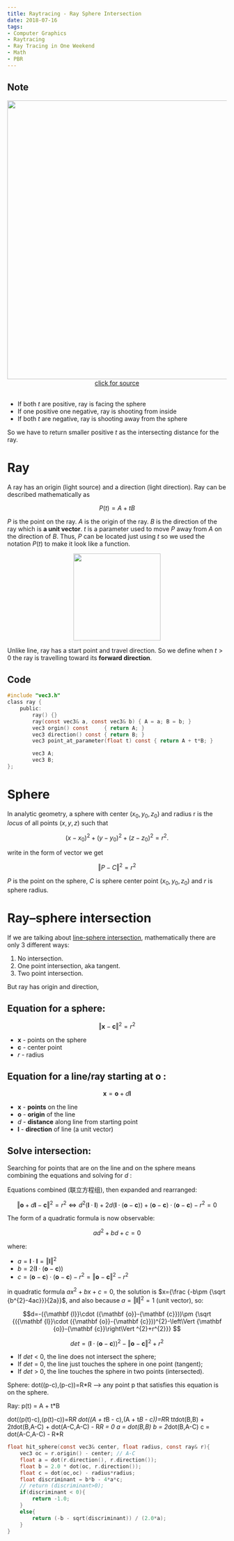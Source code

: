 ```yaml
---
title: Raytracing - Ray Sphere Intersection
date: 2018-07-16
tags:
- Computer Graphics
- Raytracing
- Ray Tracing in One Weekend
- Math
- PBR
---
```

## Note
<img src="https://www.scratchapixel.com/images/upload/ray-simple-shapes/rayspherecases.png" width="640"  style="display:block; margin:auto;">
<div style="text-align:center">
<a href="https://www.scratchapixel.com/lessons/3d-basic-rendering/minimal-ray-tracer-rendering-simple-shapes/ray-sphere-intersection">click for source</a>
</div>
<br>

- If both $t$ are positive, ray is facing the sphere
- If one positive one negative, ray is shooting from inside
- If both $t$ are negative, ray is shooting away from the sphere

So we have to return smaller positive $t$ as the intersecting distance for the ray.

# Ray
A ray has an origin (light source) and a direction (light direction). Ray can be described mathematically as

$$P(t)=A+tB$$

$P$ is the point on the ray. $A$ is the origin of the ray. $B$ is the direction of the ray which is **a unit vector**. $t$ is a parameter used to move $P$ away from $A$ on the direction of $B$. Thus, $P$ can be located just using $t$ so we used the notation $P(t)$ to make it look like a function.

<img src="https://qph.fs.quoracdn.net/main-qimg-8f765bf77d8cdc7332d4acfc04f6e94f" width="200"  style="display:block; margin:auto;">

Unlike line, ray has a start point and travel direction. So we define when $t>0$ the ray is travelling toward its **forward direction**.

## Code
``` c
#include "vec3.h"
class ray {
    public:
        ray() {}
        ray(const vec3& a, const vec3& b) { A = a; B = b; }
        vec3 orgin() const     { return A; }
        vec3 direction() const { return B; }
        vec3 point_at_parameter(float t) const { return A + t*B; }

        vec3 A;
        vec3 B;
};
```

# Sphere
In analytic geometry, a sphere with center $(x_{0}, y_{0}, z_{0})$ and radius r is the _locus_ of all points $(x, y, z)$ such that

$$(x-x_{0})^{2}+(y-y_{0})^{2}+(z-z_{0})^{2}=r^{2}.$$

write in the form of vector we get

$$ \left\Vert {P}-{C}\right\Vert ^{2}=r^{2} $$

${P}$ is the point on the sphere, ${C}$ is sphere center point $(x_{0}, y_{0}, z_{0})$ and ${r}$ is sphere radius.



# Ray–sphere intersection

If we are talking about [line-sphere intersection](https://en.wikipedia.org/wiki/Line%E2%80%93sphere_intersection), mathematically there are only 3 different ways:

1. No intersection.
2. One point intersection, aka tangent.
3. Two point intersection.

But ray has origin and direction,

## Equation for a sphere:

$$ \left\Vert {\mathbf  {x}}-{\mathbf  {c}}\right\Vert ^{2}=r^{2} $$

<!-- - \(\mathbf {x}\)  - points on the sphere
- \(\mathbf {c}\)  - center point
- \({r}\) - radius -->

- $\mathbf {x}$ - points on the sphere
- $\mathbf {c}$ - center point
- ${r}$ - radius

## Equation for a line/ray starting at $\mathbf{o}$ :

$${\mathbf  {x}}={\mathbf  {o}}+d{\mathbf  {l}}$$

- $\mathbf {x}$ - **points** on the line
- $\mathbf{o}$ - **origin** of the line
- $d$ - **distance** along line from starting point
- ${\mathbf {l}}$ - **direction** of line (a unit vector)

## Solve intersection:
Searching for points that are on the line and on the sphere means combining the equations and solving for $d$ :

Equations combined (联立方程组), then expanded and rearranged:

$$\left\Vert {\mathbf  {o}}+d{\mathbf  {l}}-{\mathbf  {c}}\right\Vert ^{2}=r^{2}\Leftrightarrow d^{2}({\mathbf  {l}}\cdot {\mathbf  {l}})+2d({\mathbf  {l}}\cdot ({\mathbf  {o}}-{\mathbf  {c}}))+({\mathbf  {o}}-{\mathbf  {c}})\cdot ({\mathbf  {o}}-{\mathbf  {c}})-r^{2}=0$$

The form of a quadratic formula is now observable:

$$ad^{2}+bd+c=0$$

where:

- $a={\mathbf  {l}}\cdot {\mathbf  {l}}=\left\Vert {\mathbf  {l}}\right\Vert ^{2}$
- $b=2({\mathbf  {l}}\cdot ({\mathbf  {o}}-{\mathbf  {c}}))$
- $c=({\mathbf  {o}}-{\mathbf  {c}})\cdot ({\mathbf  {o}}-{\mathbf  {c}})-r^{2}=\left\Vert {\mathbf  {o}}-{\mathbf  {c}}\right\Vert ^{2}-r^{2}$

in quadratic formula $ax^{2}+bx+c=0$, the solution is $x={\frac {-b\pm {\sqrt {b^{2}-4ac}}}{2a}}$, and also because $a = \left\Vert {\mathbf  {l}}\right\Vert ^{2}=1$ (unit vector), so:

$$d=-({\mathbf  {l}}\cdot ({\mathbf  {o}}-{\mathbf  {c}}))\pm {\sqrt  {({\mathbf  {l}}\cdot ({\mathbf  {o}}-{\mathbf  {c}}))^{2}-\left\Vert {\mathbf  {o}}-{\mathbf  {c}}\right\Vert ^{2}+r^{2}}} $$

$$det=({\mathbf  {l}}\cdot ({\mathbf  {o}}-{\mathbf  {c}}))^{2}-\left\Vert {\mathbf  {o}}-{\mathbf  {c}}\right\Vert ^{2}+r^{2}$$

- If $det$ < 0, the line does not intersect the sphere;
- If $det$ = 0, the line just touches the sphere in one point (tangent);
- If $det$ > 0, the line touches the sphere in two points (intersected).

Sphere: dot((p-c),(p-c))=R*R --> any point p that satisfies this equation is on the sphere.

Ray: p(t) = A + t*B

dot((p(t)-c),(p(t)-c))=R*R
dot((A + t*B - c),(A + t*B - c))=R*R
t*t*dot(B,B) + 2*t*dot(B,A-C) + dot(A-C,A-C) - R*R = 0
a = dot(B,B)
b = 2*dot(B,A-C)
c = dot(A-C,A-C) - R*R

``` c
float hit_sphere(const vec3& center, float radius, const ray& r){
    vec3 oc = r.origin() - center; // A-C
    float a = dot(r.direction(), r.direction());
    float b = 2.0 * dot(oc, r.direction());
    float c = dot(oc,oc) - radius*radius;
    float discriminant = b*b - 4*a*c;
    // return (discriminant>0);
    if(discriminant < 0){
        return -1.0;
    }
    else{
        return (-b - sqrt(discriminant)) / (2.0*a);
    }
}
```



<!-- # Line–plane intersection
[TBC](https://en.wikipedia.org/wiki/Line%E2%80%93plane_intersection)
# Line-box intersection
[TBC](https://www.scratchapixel.com/lessons/3d-basic-rendering/minimal-ray-tracer-rendering-simple-shapes/ray-box-intersection) -->
